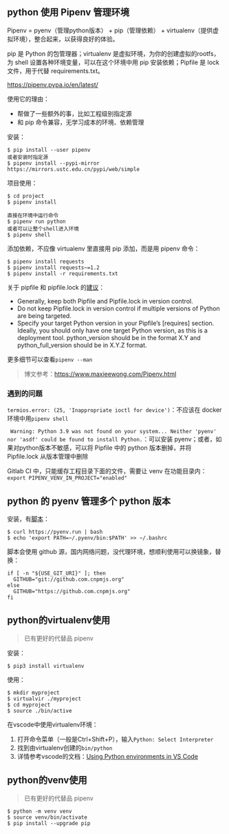 ## python 使用 Pipenv 管理环境

Pipenv = pyenv（管理python版本） + pip（管理依赖） + virtualenv（提供虚拟环境），整合起来，以获得良好的体验。

pip 是 Python 的包管理器；virtualenv 是虚拟环境，为你的创建虚拟的rootfs，为 shell 设置各种环境变量，可以在这个环境中用 pip 安装依赖；Pipfile 是 lock 文件，用于代替 requirements.txt。

https://pipenv.pypa.io/en/latest/

使用它的理由：

- 帮做了一些额外的事，比如工程级别指定源
- 和 pip 命令兼容，无学习成本的环境、依赖管理

安装：

```
$ pip install --user pipenv
或者安装时指定源
$ pipenv install --pypi-mirror https://mirrors.ustc.edu.cn/pypi/web/simple
```

项目使用：

```
$ cd project
$ pipenv install

直接在环境中运行命令
$ pipenv run python
或者可以让整个shell进入环境
$ pipenv shell
```

添加依赖，不应像 virtualenv 里直接用 pip 添加，而是用 pipenv 命令：

```
$ pipenv install requests
$ pipenv install requests~=1.2
$ pipenv install -r requirements.txt
```

关于 pipfile 和 pipfile.lock 的[建议](https://pipenv-fork.readthedocs.io/en/latest/basics.html)：

- Generally, keep both Pipfile and Pipfile.lock in version control.
- Do not keep Pipfile.lock in version control if multiple versions of Python are being targeted.
- Specify your target Python version in your Pipfile’s [requires] section. Ideally, you should only have one target Python version, as this is a deployment tool. python_version should be in the format X.Y and python_full_version should be in X.Y.Z format.

更多细节可以查看`pipenv --man`


> 博文参考：https://www.maxieewong.com/Pipenv.html

### 遇到的问题

`termios.error: (25, 'Inappropriate ioctl for device')`：不应该在 docker 环境中用`pipenv shell`

` Warning: Python 3.9 was not found on your system... Neither 'pyenv' nor 'asdf' could be found to install Python.`：可以安装 pyenv；或者，如果对python版本不敏感，可以将 Pipfile 中的 python 版本删掉，并将 Pipfile.lock 从版本管理中删除

Gitlab CI 中，只能缓存工程目录下面的文件，需要让 venv 在功能目录内：`export PIPENV_VENV_IN_PROJECT="enabled"`


## python 的 pyenv 管理多个 python 版本

安装，有[脚本](https://github.com/pyenv/pyenv-installer)：

```
$ curl https://pyenv.run | bash
$ echo 'export PATH=~/.pyenv/bin:$PATH' >> ~/.bashrc
```

脚本会使用 github 源，国内网络问题，没代理环境，想顺利使用可以换镜象，替换：

```
if [ -n "${USE_GIT_URI}" ]; then
  GITHUB="git://github.com.cnpmjs.org"
else
  GITHUB="https://github.com.cnpmjs.org"
fi
```





## python的virtualenv使用

> 已有更好的代替品 pipenv

安装：

```
$ pip3 install virtualenv
```

使用：

```
$ mkdir myproject
$ virtualvir ./myproject
$ cd myproject
$ source ./bin/active
```

在vscode中使用virtualenv环境：

1. 打开命令菜单（一般是Ctrl+Shift+P），输入`Python: Select Interpreter`
2. 找到由virtualenv创建的`bin/python`
3. 详情参考vscode的文档：[Using Python environments in VS Code](https://code.visualstudio.com/docs/python/environments#_manually-specify-an-interpreter)



## python的venv使用

> 已有更好的代替品 pipenv
> 
```
$ python -m venv venv
$ source venv/bin/activate
$ pip install --upgrade pip
```

